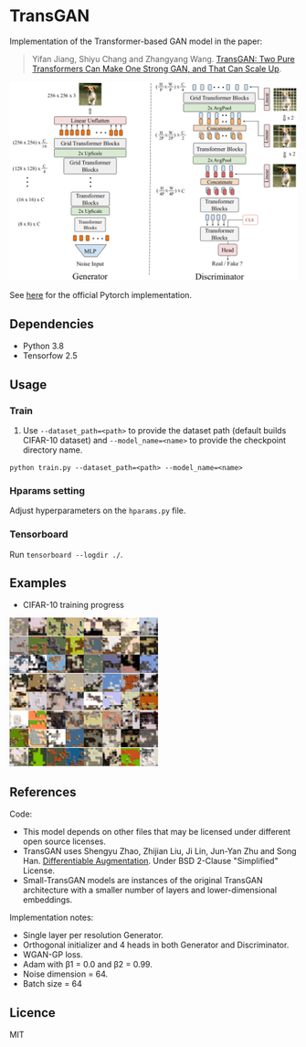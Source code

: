 # TransGAN
Implementation of the Transformer-based GAN model in the paper:

> Yifan Jiang, Shiyu Chang and Zhangyang Wang. [TransGAN: Two Pure Transformers Can Make One
Strong GAN, and That Can Scale Up](https://arxiv.org/abs/2102.07074). 

![Architecture](./images/architecture.png)

See [here](https://github.com/VITA-Group/TransGAN) for the official Pytorch implementation.


## Dependencies
- Python 3.8
- Tensorfow 2.5


## Usage
### Train
1. Use `--dataset_path=<path>` to provide the dataset path (default builds CIFAR-10 dataset) and `--model_name=<name>` to provide the checkpoint directory name.
```
python train.py --dataset_path=<path> --model_name=<name> 
```

### Hparams setting
Adjust hyperparameters on the `hparams.py` file.

### Tensorboard
Run `tensorboard --logdir ./`.


## Examples
- CIFAR-10 training progress

![](images/transgan_samples.gif "TransGAN on CIFAR-10")


## References
Code:
- This model depends on other files that may be licensed under different open source licenses.
- TransGAN uses Shengyu Zhao, Zhijian Liu, Ji Lin, Jun-Yan Zhu and Song Han. [Differentiable Augmentation](https://arxiv.org/abs/2006.10738). Under BSD 2-Clause "Simplified" License.
- Small-TransGAN models are instances of the original TransGAN architecture with a smaller number of layers and lower-dimensional embeddings.

Implementation notes:
- Single layer per resolution Generator.
- Orthogonal initializer and 4 heads in both Generator and Discriminator.
- WGAN-GP loss.
- Adam with β1 = 0.0 and β2 = 0.99.
- Noise dimension = 64.
- Batch size = 64

## Licence
MIT
